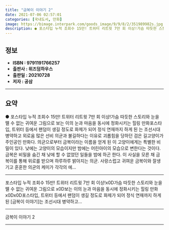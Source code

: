 ```yaml
---
title: "금복이 이야기 2"
date: 2021-07-06 02:57:01
categories: [국내도서, 만화]
image: https://bimage.interpark.com/goods_image/9/9/8/2/351989982s.jpg
description: ● 포스타입 누적 조회수 15만! 트위터 리트윗 7만 회 이상!가슴 따듯한 스토리와 눈을 뗄 수 없는 귀여운 그림으로 보는 이의 눈과 마음을 동시에 정화시키는 힐링 만화포스타입, 트위터 등에서 팬덤이 생길 정도로 화제가 되어 정식 연재까지 하게 된 는 조선시대 병약하고 외로움 많은 선
---
```


## **정보**

- **ISBN : 9791191766257**
- **출판사 : 위즈덤하우스**
- **출판일 : 20210728**
- **저자 : 공삼**

------



## **요약**

●  포스타입 누적 조회수 15만! 트위터 리트윗 7만 회 이상!가슴 따듯한 스토리와 눈을 뗄 수 없는 귀여운 그림으로 보는 이의 눈과 마음을 동시에 정화시키는 힐링 만화포스타입, 트위터 등에서 팬덤이 생길 정도로 화제가 되어 정식 연재까지 하게 된 는 조선시대 병약하고 외로움 많은 선비 의균과 불길하다는 이유로 괴롭힘을 당하던 검은 길고양이가 주인공인 만화다. 의균으로부터 금복이라는 이름을 얻게 된 이 고양이에게는 특별한 비밀이 있다. 낮에는 고양이의 모습이지만 밤에는 어린아이의 모습으로 변한다는 것이다. 금복은 비밀을 숨긴 채 낮에 할 수 없었던 일들을 밤에 하곤 한다. 이 사실을 모른 채 금복이를 통해 위로를 받으며 하루하루 밝아지는 의균. 사랑스럽고 귀여운 금복이와 잘생기고 훈훈한 의균의 케미가 각각의 에...

------

포스타입 누적 조회수 15만! 트위터 리트윗 7만 회 이상!x0D가슴 따듯한 스토리와 눈을 뗄 수 없는 귀여운 그림으로 x0D보는 이의 눈과 마음을 동시에 정화시키는 힐링 만화x0Dx0D포스타입, 트위터 등에서 팬덤이 생길 정도로 화제가 되어 정식 연재까지 하게 된 [금복이 이야기]는 조선시대 병약하고... 

------


금복이 이야기 2 

------


